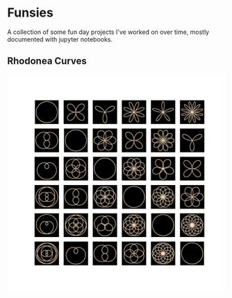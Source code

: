 # Funsies

A collection of some fun day projects I've worked on over time, mostly documented with jupyter notebooks.

## Rhodonea Curves
![](/images/rhodonea6.png)
